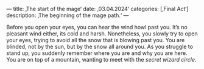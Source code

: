 —
title: ‚The start of the mage‘
date: ‚03.04.2024‘
categories: [‚Final Act‘]
description: ‚The beginning of the mage path.‘
—

Before you open your eyes, you can hear the wind howl past you. It’s no pleasant wind either, its cold and harsh. Nonetheless, you slowly try to open your eyes, trying to avoid all the snow that is blowing past you. You are blinded, not by the sun, but by the snow all around you. As you struggle to stand up, you suddenly remember where you are and why you are here. You are on top of a mountain, wanting to meet with the _secret wizard circle_. 